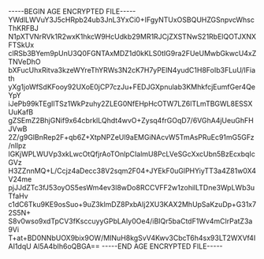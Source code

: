 -----BEGIN AGE ENCRYPTED FILE-----
YWdlLWVuY3J5cHRpb24ub3JnL3YxCi0+IFgyNTUxOSBQUHZGSnpvcWhscThKRFBJ
N1pXTVNrRVk1R2wxK1hkcW9HcUdkb29MR1RJCjZXSTNwS21RbElQOTJXNXFTSkUx
clRSb3BYem9pUnU3Q0FGNTAxMDZ1d0kKLS0tIG9ra2FUeUMwbGkwcU4xZTNVeDhO
bXFucUhxRitva3kzeWYreThYRWs3N2cK7H7yPElN4yudC1H8FoIb3FLuU/IFiath
yXg1joWfSdKFooy92UXoE0jCP7czJu+FEDJGXpnulab3KMhkfcjEumfGer4QeYpY
iJePb99kTEgIlTSz1WkPzuhy2ZLEG0NfEHpHcOTW7LZ6lTLmTBGWL8ESSXUuKafB
gZSEmZ2BhjGNif9x64cbrklLQhdt4wvO+Zysq4frGOqD7/6VGhA4jUeuGhFHJVwB
2Z/g9GlBnRep2F+qb6Z+XtpNPZeUl9aEMGiNAcvW5TmAsPRuEc91mG5GFz/nllpz
lGKjWPLWUVp3xkLwcOtQfjrAoTOnlpCIalmU8PcLVeSGcXxcUbn5BzEcxbqIcGVz
H3ZZnnMQ+L/Ccjz4aDecc38V2sqm2F04+JYEkF0uGlPHYiyTT3a4Z81w0X4V24me
pjJJdZTc3fJ53oyOS5esWm4ev3l8wDo8RCCVFF2w1zohilLTDne3WpLWb3uTfaHv
c1dC6Tku9KE9osSuo+9uZ3klmDZ8PxbAIj2XU3KAX2MhUpSaKzuDp+G31x72S5N+
S8v0wso9xdTpCV3fKsccuyyGPbLAIy0Oe4/iBIQr5baCtdF1Wv4mClrPatZ3a9Vi
T+at+BD0NNbUOX9bix9OW/MINuH8kgSvV4Kwv3CbcT6h4sx93LT2WXVf4IAI1dqU
Al5A4bIh6oQBGA==
-----END AGE ENCRYPTED FILE-----
